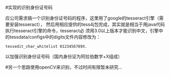 #实现的识别身份证号码

应公司需求搞一个识别身份证号码的程序，这里用了google的tesseract引擎（需要安装tesseract），
然后用相应提供的tess4j包完成，其实就是相当于用java代码执行tesseract引擎的命令，tesseract必
须用3.0以上版本才能识别中文，引擎中的tessdata/configs中的digits文件内容修改为：
````
tessedit_char_whitelist 0123456789X.
````
以加强识别身份证号码（国内身份证为阿拉伯数字+X组成）

#另一个思路使用openCV来识别，不过时间有限暂未研究...
